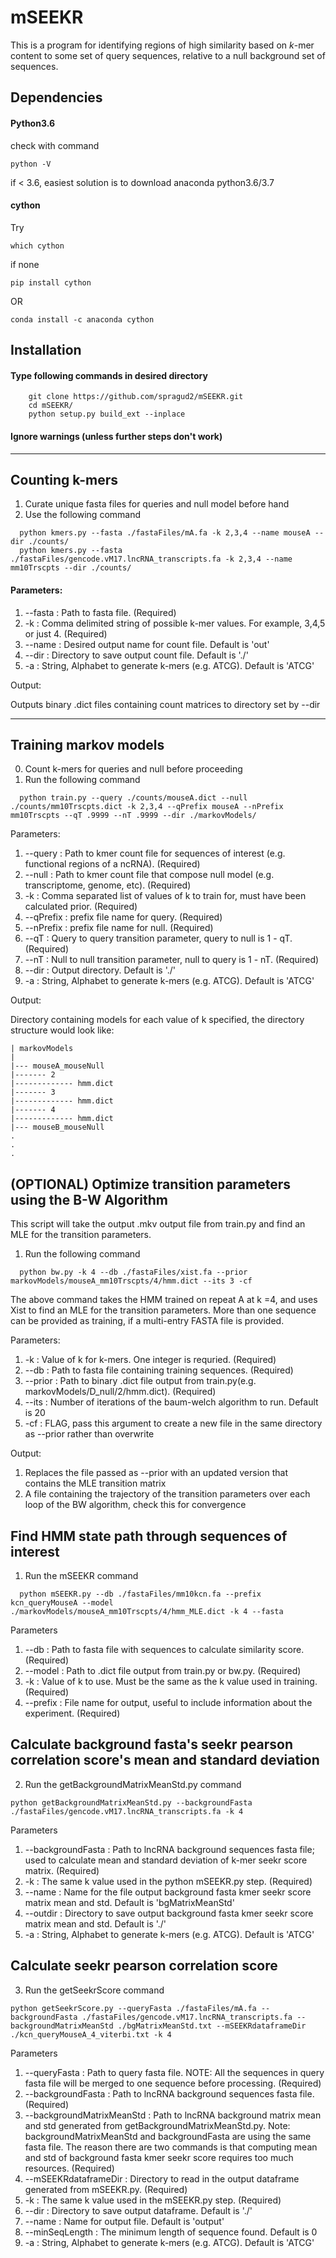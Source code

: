 # mSEEKR

This is a program for identifying regions of high similarity based on *k*-mer content to some set of query sequences, relative to a null background set of sequences.

## Dependencies

#### Python3.6
check with command 

```
python -V
```

if < 3.6, easiest solution is to download anaconda python3.6/3.7
#### cython

Try 
```
which cython
``` 
if none

```
pip install cython
```

OR

```
conda install -c anaconda cython
```
## Installation

#### Type following commands in desired directory
```
	git clone https://github.com/spragud2/mSEEKR.git
	cd mSEEKR/
	python setup.py build_ext --inplace
```
#### Ignore warnings (unless further steps don't work)
<hr/>

## Counting k-mers 


  1. Curate unique fasta files for queries and null model before hand
  2. Use the following command
```
  python kmers.py --fasta ./fastaFiles/mA.fa -k 2,3,4 --name mouseA --dir ./counts/
  python kmers.py --fasta ./fastaFiles/gencode.vM17.lncRNA_transcripts.fa -k 2,3,4 --name mm10Trscpts --dir ./counts/
```

#### Parameters:

1. --fasta : Path to fasta file. (Required)
2. -k : Comma delimited string of possible k-mer values. For example, 3,4,5 or just 4. (Required)
3. --name : Desired output name for count file. Default is 'out'
4. --dir : Directory to save output count file. Default is './' 
5. -a : String, Alphabet to generate k-mers (e.g. ATCG). Default is 'ATCG'


  Output:

  Outputs binary .dict files containing count matrices to directory set by --dir

<hr/>

## Training markov models

  0. Count k-mers for queries and null before proceeding  
  1. Run the following command
```
  python train.py --query ./counts/mouseA.dict --null ./counts/mm10Trscpts.dict -k 2,3,4 --qPrefix mouseA --nPrefix mm10Trscpts --qT .9999 --nT .9999 --dir ./markovModels/
```

Parameters:

1. --query : Path to kmer count file for sequences of interest (e.g. functional regions of a ncRNA). (Required)
2. --null : Path to kmer count file that compose null model (e.g. transcriptome, genome, etc). (Required)
3. -k : Comma separated list of values of k to train for, must have been calculated prior. (Required)
4. --qPrefix : prefix file name for query. (Required)
5. --nPrefix : prefix file name for null. (Required)
6. --qT : Query to query transition parameter, query to null is 1 - qT. (Required)
7. --nT : Null to null transition parameter, null to query is 1 - nT. (Required)
8. --dir : Output directory. Default is './'
9. -a : String, Alphabet to generate k-mers (e.g. ATCG). Default is 'ATCG'

  Output:

  Directory containing models for each value of k specified, the directory structure would look like:

    | markovModels
    |
    |--- mouseA_mouseNull
    |------- 2
    |------------- hmm.dict
    |------- 3
    |------------- hmm.dict
    |------- 4
    |------------- hmm.dict
    |--- mouseB_mouseNull
    .
    .
    .

## (OPTIONAL) Optimize transition parameters using the B-W Algorithm
This script will take the output .mkv output file from train.py and find an MLE for the transition parameters. 

  1. Run the following command
```
  python bw.py -k 4 --db ./fastaFiles/xist.fa --prior markovModels/mouseA_mm10Trscpts/4/hmm.dict --its 3 -cf
```

The above command takes the HMM trained on repeat A at k =4, and uses Xist to find an MLE for the transition parameters. More than one sequence can be provided as training, if a multi-entry FASTA file is provided. 

Parameters:

1. -k : Value of k for k-mers. One integer is requried. (Required)
2. --db : Path to fasta file containing training sequences. (Required)
3. --prior : Path to binary .dict file output from train.py(e.g. markovModels/D_null/2/hmm.dict). (Required)
4. --its : Number of iterations of the baum-welch algorithm to run. Default is 20
5. -cf : FLAG, pass this argument to create a new file in the same directory as --prior rather than overwrite

Output:
1. Replaces the file passed as --prior with an updated version that contains the MLE transition matrix
2. A file containing the trajectory of the transition parameters over each loop of the BW algorithm, check this for convergence




## Find HMM state path through sequences of interest

  1. Run the mSEEKR command
```
  python mSEEKR.py --db ./fastaFiles/mm10kcn.fa --prefix kcn_queryMouseA --model ./markovModels/mouseA_mm10Trscpts/4/hmm_MLE.dict -k 4 --fasta
```

Parameters

1. --db : Path to fasta file with sequences to calculate similarity score. (Required)
2. --model : Path to .dict file output from train.py or bw.py. (Required)
3. -k : Value of k to use. Must be the same as the k value used in training. (Required)
4. --prefix : File name for output, useful to include information about the experiment. (Required)




## Calculate background fasta's seekr pearson correlation score's mean and standard deviation

  2. Run the getBackgroundMatrixMeanStd.py command
  ```
  python getBackgroundMatrixMeanStd.py --backgroundFasta ./fastaFiles/gencode.vM17.lncRNA_transcripts.fa -k 4
```

Parameters

1. --backgroundFasta : Path to lncRNA background sequences fasta file; used to calculate mean and standard deviation of k-mer seekr score matrix. (Required)
2. -k : The same k value used in the python mSEEKR.py step. (Required)
3. --name : Name for the file output background fasta kmer seekr score matrix mean and std. Default is 'bgMatrixMeanStd'
4. --outdir : Directory to save output background fasta kmer seekr score matrix mean and std. Default is './'
5. -a : String, Alphabet to generate k-mers (e.g. ATCG). Default is 'ATCG'





## Calculate seekr pearson correlation score

  3. Run the getSeekrScore command
  ```
  python getSeekrScore.py --queryFasta ./fastaFiles/mA.fa --backgroundFasta ./fastaFiles/gencode.vM17.lncRNA_transcripts.fa --backgroundMatrixMeanStd ./bgMatrixMeanStd.txt --mSEEKRdataframeDir ./kcn_queryMouseA_4_viterbi.txt -k 4
```

Parameters

1. --queryFasta : Path to query fasta file. NOTE: All the sequences in query fasta file will be merged to one sequence before processing. (Required)
2. --backgroundFasta : Path to lncRNA background sequences fasta file. (Required)
3. --backgroundMatrixMeanStd : Path to lncRNA background matrix mean and std generated from getBackgroundMatrixMeanStd.py. Note: backgroundMatrixMeanStd and backgroundFasta are using the same fasta file. The reason there are two commands is that computing mean and std of background fasta kmer seekr score requires too much resources. (Required)
4. --mSEEKRdataframeDir : Directory to read in the output dataframe generated from mSEEKR.py. (Required)
5. -k : The same k value used in the mSEEKR.py step. (Required)
6. --dir : Directory to save output dataframe. Default is './'
7. --name : Name for output file. Default is 'output'
8. --minSeqLength : The minimum length of sequence found. Default is 0
9. -a : String, Alphabet to generate k-mers (e.g. ATCG). Default is 'ATCG'

